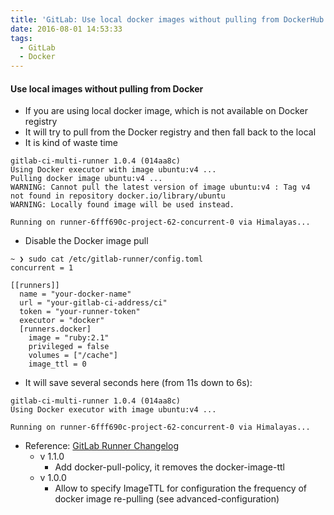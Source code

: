 ```yaml
---
title: 'GitLab: Use local docker images without pulling from DockerHub'
date: 2016-08-01 14:53:33
tags:
  - GitLab
  - Docker
---
```



#### Use local images without pulling from Docker

* If you are using local docker image, which is not available on Docker registry
* It will try to pull from the Docker registry and then fall back to the local
* It is kind of waste time

```
gitlab-ci-multi-runner 1.0.4 (014aa8c)
Using Docker executor with image ubuntu:v4 ...
Pulling docker image ubuntu:v4 ...
WARNING: Cannot pull the latest version of image ubuntu:v4 : Tag v4 not found in repository docker.io/library/ubuntu
WARNING: Locally found image will be used instead.

Running on runner-6fff690c-project-62-concurrent-0 via Himalayas...
```

* Disable the Docker image pull

```
~ ❯ sudo cat /etc/gitlab-runner/config.toml
concurrent = 1

[[runners]]
  name = "your-docker-name"
  url = "your-gitlab-ci-address/ci"
  token = "your-runner-token"
  executor = "docker"
  [runners.docker]
    image = "ruby:2.1"
    privileged = false
    volumes = ["/cache"]
    image_ttl = 0
```

* It will save several seconds here (from 11s down to 6s):

```
gitlab-ci-multi-runner 1.0.4 (014aa8c)
Using Docker executor with image ubuntu:v4 ...

Running on runner-6fff690c-project-62-concurrent-0 via Himalayas...
```

* Reference: [GitLab Runner Changelog](https://gitlab.com/gitlab-org/gitlab-ci-multi-runner/blob/master/CHANGELOG.md)
  * v 1.1.0
    * Add docker-pull-policy, it removes the docker-image-ttl
  * v 1.0.0
    * Allow to specify ImageTTL for configuration the frequency of docker image re-pulling (see advanced-configuration)
